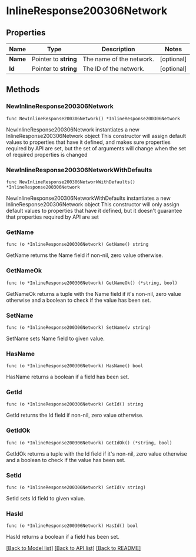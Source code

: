 # InlineResponse200306Network

## Properties

Name | Type | Description | Notes
------------ | ------------- | ------------- | -------------
**Name** | Pointer to **string** | The name of the network. | [optional] 
**Id** | Pointer to **string** | The ID of the network. | [optional] 

## Methods

### NewInlineResponse200306Network

`func NewInlineResponse200306Network() *InlineResponse200306Network`

NewInlineResponse200306Network instantiates a new InlineResponse200306Network object
This constructor will assign default values to properties that have it defined,
and makes sure properties required by API are set, but the set of arguments
will change when the set of required properties is changed

### NewInlineResponse200306NetworkWithDefaults

`func NewInlineResponse200306NetworkWithDefaults() *InlineResponse200306Network`

NewInlineResponse200306NetworkWithDefaults instantiates a new InlineResponse200306Network object
This constructor will only assign default values to properties that have it defined,
but it doesn't guarantee that properties required by API are set

### GetName

`func (o *InlineResponse200306Network) GetName() string`

GetName returns the Name field if non-nil, zero value otherwise.

### GetNameOk

`func (o *InlineResponse200306Network) GetNameOk() (*string, bool)`

GetNameOk returns a tuple with the Name field if it's non-nil, zero value otherwise
and a boolean to check if the value has been set.

### SetName

`func (o *InlineResponse200306Network) SetName(v string)`

SetName sets Name field to given value.

### HasName

`func (o *InlineResponse200306Network) HasName() bool`

HasName returns a boolean if a field has been set.

### GetId

`func (o *InlineResponse200306Network) GetId() string`

GetId returns the Id field if non-nil, zero value otherwise.

### GetIdOk

`func (o *InlineResponse200306Network) GetIdOk() (*string, bool)`

GetIdOk returns a tuple with the Id field if it's non-nil, zero value otherwise
and a boolean to check if the value has been set.

### SetId

`func (o *InlineResponse200306Network) SetId(v string)`

SetId sets Id field to given value.

### HasId

`func (o *InlineResponse200306Network) HasId() bool`

HasId returns a boolean if a field has been set.


[[Back to Model list]](../README.md#documentation-for-models) [[Back to API list]](../README.md#documentation-for-api-endpoints) [[Back to README]](../README.md)


